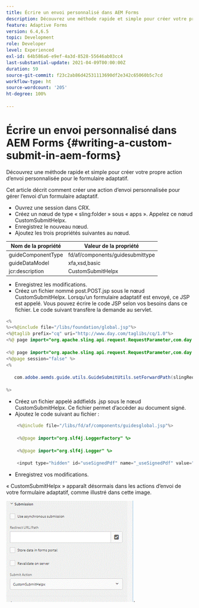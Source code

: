 ```yaml
---
title: Écrire un envoi personnalisé dans AEM Forms
description: Découvrez une méthode rapide et simple pour créer votre propre action d’envoi personnalisée pour le formulaire adaptatif.
feature: Adaptive Forms
version: 6.4,6.5
topic: Development
role: Developer
level: Experienced
exl-id: 64b586a6-e9ef-4a3d-8528-55646ab03cc4
last-substantial-update: 2021-04-09T00:00:00Z
duration: 59
source-git-commit: f23c2ab86d42531113690df2e342c65060b5c7cd
workflow-type: ht
source-wordcount: '205'
ht-degree: 100%

---
```


# Écrire un envoi personnalisé dans AEM Forms {#writing-a-custom-submit-in-aem-forms}

Découvrez une méthode rapide et simple pour créer votre propre action d’envoi personnalisée pour le formulaire adaptatif.

Cet article décrit comment créer une action d’envoi personnalisée pour gérer l’envoi d’un formulaire adaptatif.

* Ouvrez une session dans CRX.
* Créez un nœud de type « sling:folder » sous « apps ». Appelez ce nœud CustomSubmitHelpx.
* Enregistrez le nouveau nœud.
* Ajoutez les trois propriétés suivantes au nœud.

| Nom de la propriété | Valeur de la propriété |
|----------------    | ---------------------------------|
| guideComponentType | fd/af/components/guidesubmittype |
| guideDataModel | xfa,xsd,basic |
| jcr:description | CustomSubmitHelpx |


* Enregistrez les modifications.
* Créez un fichier nommé post.POST.jsp sous le nœud CustomSubmitHelpx. Lorsqu’un formulaire adaptatif est envoyé, ce JSP est appelé. Vous pouvez écrire le code JSP selon vos besoins dans ce fichier. Le code suivant transfère la demande au servlet.

```java
<%
%><%@include file="/libs/foundation/global.jsp"%>
<%@taglib prefix="cq" uri="http://www.day.com/taglibs/cq/1.0"%>
<%@ page import="org.apache.sling.api.request.RequestParameter,com.day.cq.wcm.api.WCMMode,com.adobe.forms.common.submitutils.CustomParameterRequest,com.adobe.aemds.guide.submitutils.*" %>

<%@ page import="org.apache.sling.api.request.RequestParameter,com.day.cq.wcm.api.WCMMode" %>
<%@page session="false" %>
<%

   com.adobe.aemds.guide.utils.GuideSubmitUtils.setForwardPath(slingRequest,"/bin/storeafsubmission",null,null);

%>
```

* Créez un fichier appelé addfields .jsp sous le nœud CustomSubmitHelpx. Ce fichier permet d’accéder au document signé.
* Ajoutez le code suivant au fichier :

```java
    <%@include file="/libs/fd/af/components/guidesglobal.jsp"%>

    <%@page import="org.slf4j.LoggerFactory" %>

    <%@page import="org.slf4j.Logger" %>

    <input type="hidden" id="useSignedPdf" name="_useSignedPdf" value=""/>;
```

* Enregistrez vos modifications.

« CustomSubmitHelpx » apparaît désormais dans les actions d’envoi de votre formulaire adaptatif, comme illustré dans cette image.

![Formulaire adaptatif avec envoi personnalisé](assets/capture-2.gif).
